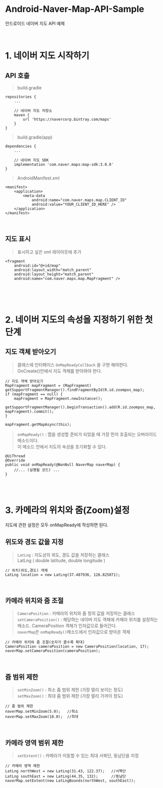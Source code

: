# Android-Naver-Map-API-Sample
안드로이드 네이버 지도 API 예제<br /><br /><br />

# 1. 네이버 지도 시작하기 

## API 호출
>build.gradle
```
repositories {
    ...

    // 네이버 지도 저장소
    maven {
        url 'https://navercorp.bintray.com/maps'
    }
}
```       

>build.gradle(app)
```
dependencies {
    ...

    // 네이버 지도 SDK
    implementation 'com.naver.maps:map-sdk:3.0.0'
}
```

>AndroidManifest.xml
```
<manifest>
    <application>
        <meta-data
            android:name="com.naver.maps.map.CLIENT_ID"
            android:value="YOUR_CLIENT_ID_HERE" />
    </application>
</manifest>
```
<br />

## 지도 표시
>표시하고 싶은 xml 레이아웃에 추가

```
<fragment 
    android:id="@+id/map"
    android:layout_width="match_parent"
    android:layout_height="match_parent"
    android:name="com.naver.maps.map.MapFragment" />
```





<br /><br /><br />

# 2. 네이버 지도의 속성을 지정하기 위한 첫 단계

## 지도 객체 받아오기
> 클래스에 인터페이스 `OnMapReadyCallback` 을 구현 해야한다.<br/>
> OnCreate()안에서 지도 객체를 받아와야 한다.
```
// 지도 객체 받아오기
MapFragment mapFragment = (MapFragment) getSupportFragmentManager().findFragmentById(R.id.zoompos_map);
if (mapFragment == null) {
    mapFragment = MapFragment.newInstance();
    getSupportFragmentManager().beginTransaction().add(R.id.zoompos_map, mapFragment).commit();
}

mapFragment.getMapAsync(this);
```

>`onMapReady()` : 맵을 생성할 준비가 되었을 때 가장 먼저 호출되는 오버라이드 메소드이다. <br/>
>이 메소드 안에서 지도의 속성을 초기화할 수 있다. 
```
@UiThread
@Override
public void onMapReady(@NonNull NaverMap naverMap) {
    //... (실행될 코드) ...
}
```
<br/><br/>

# 3. 카메라의 위치와 줌(Zoom)설정 
지도에 관한 설정은 모두 onMapReady에 작성하면 된다.
## 위도와 경도 값을 지정
>`LatLng` : 지도상의 위도, 경도 값을 저장하는 클래스 <br/>
>LatLng ( double latitude, double longitude )
```
// 위치(위도,경도) 객체
LatLng location = new LatLng(37.487936, 126.825071);
```
<br/>

## 카메라 위치와 줌 조절
>`CameraPosition` : 카메라의 위치와 줌 정의 값을 저장하는 클래스<br/>
>`setCameraPosition()` : 해당하는 네이버 지도 객체에 카메라 위치를 설정하는 메소드. CameraPosition 객체가 인자값으로 들어간다.<br/>
>`naverMap`은 `onMapReady()`메소드에서 인자값으로 받아온 객체
```
// 카메라 위치와 줌 조절(숫자가 클수록 확대)
CameraPosition cameraPosition = new CameraPosition(location, 17);
naverMap.setCameraPosition(cameraPosition);
```
<br/>

## 쥼 범위 제한
>`setMinZoom()` : 최소 줌 범위 제한 (가장 멀리 보이는 정도)<br/>
>`setMaxZoom()` : 최대 줌 범위 제한 (가장 멀리 가까이 정도)
```
// 줌 범위 제한
naverMap.setMinZoom(5.0);   //최소
naverMap.setMaxZoom(18.0);  //최대
```
<br/>

## 카메라 영역 범위 제한
>`setExtent()` : 카메라가 이동할 수 있는 최대 서북단, 동남단을 지정
```
// 카메라 영역 제한
LatLng northWest = new LatLng(31.43, 122.37);   //서북단
LatLng southEast = new LatLng(44.35, 132);      //동남단
naverMap.setExtent(new LatLngBounds(northWest, southEast));
```

